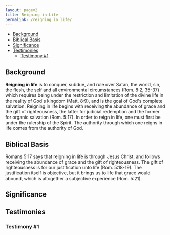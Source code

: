 ```yaml
---
layout: pagev2
title: Reigning in Life
permalink: /reigning_in_life/
---
```

- [Background](#background)
- [Biblical Basis](#biblical-basis)
- [Significance](#significance)
- [Testimonies](#testimonies)
  - [Testimony #1](#testimony-1)

## Background

**Reigning in life** is to conquer, subdue, and rule over Satan, the world, sin, the flesh, the self and all environmental circumstances (Rom. 8:2, 35-37) which requires being under the restriction and limitation of the divine life in the reality of God's kingdom (Matt. 8:9), and is the goal of God's complete salvation. Reigning in life begins with receiving the abundance of grace and the gift of righteousness, the latter for judicial redemption and the former for organic salvation (Rom. 5:17). In order to reign in life, one must first be under the rulership of the Spirit. The authority through which one reigns in life comes from the authority of God. 

## Biblical Basis

Romans 5:17 says that reigning in life is through Jesus Christ, and follows receiving the abundance of grace and the gift of righteousness. The gift of righteousness is for our justification unto life (Rom. 5:18-19). The justification itself is objective, but it brings us to life that grace would abound, which is altogether a subjective experience (Rom. 5:21).

## Significance

## Testimonies

### Testimony #1

